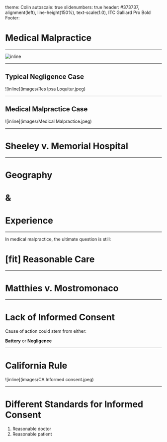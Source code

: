 theme: Colin
autoscale: true
slidenumbers: true
header: #373737, alignment(left), line-height(150%), text-scale(1.0), ITC Galliard Pro Bold
Footer:



# Medical Malpractice

---

![inline](images/duty-6a.jpg)

---

## Typical Negligence Case

![inline](images/Res Ipsa Loquitur.jpeg)

---

## Medical Malpractice Case

![inline](images/Medical Malpractice.jpeg)

---

# Sheeley v. Memorial Hospital

---

# Geography 

# &

# Experience

---

In medical malpractice, the ultimate question is still:

# [fit] Reasonable Care

---

# Matthies v. Mostromonaco

---

# Lack of Informed Consent

Cause of action could stem from either:

**Battery** 
or
**Negligence**

---

# California Rule



![inline](images/CA Informed consent.jpeg)

---

# Different Standards for Informed Consent

1. Reasonable doctor
2. Reasonable patient


